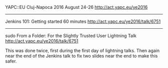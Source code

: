 YAPC::EU Cluj-Napoca
2016 August 24-26
http://act.yapc.eu/ye2016

----------------------------------------

Jenkins 101: Getting started
60 minutes
http://act.yapc.eu/ye2016/talk/6751

----------------------------------------

sudo From a Folder:  For the Slightly Trusted User
Lightning Talk
http://act.yapc.eu/ye2016/talk/6751

This was done twice, first during the first day of lightning talks.
Then again near the end of the Jenkins talk to fix two slides near the end to
make this safer.

